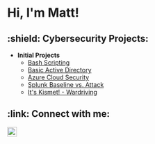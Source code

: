 <h1>Hi, I'm Matt!

<h2>:shield: Cybersecurity Projects:</h2>

- <b>Initial Projects</b>
  - [Bash Scripting](https://github.com/mattdivisconte/BashURL)
  - [Basic Active Directory](https://github.com/mattdivisconte/ADURL)
  - [Azure Cloud Security](https://github.com/mattdivisconte/BashURL)
  - [Splunk Baseline vs. Attack](https://github.com/mattdivisconte/BashURL)
  - [It's Kismet! - Wardriving](https://github.com/mattdivisconte/BashURL)
<h2> :link: Connect with me:</h2>

[<img align="left" alt="MattDiVisconte | LinkedIn" width="22px" src="https://cdn.jsdelivr.net/npm/simple-icons@v3/icons/linkedin.svg" />][linkedin]

[linkedin]: https://www.linkedin.com/in/matt-divisconte-96b3a2a/
